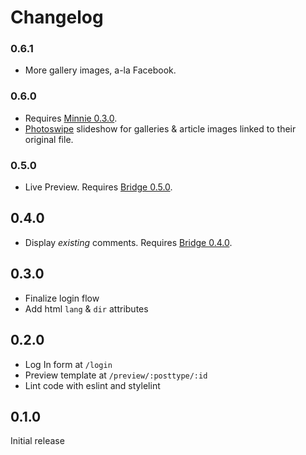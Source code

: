 # Changelog

### 0.6.1
* More gallery images, a-la Facebook.

### 0.6.0
* Requires [Minnie 0.3.0](https://github.com/kucrut/wp-minnie/releases/tag/v0.3.0).
* [Photoswipe](http://photoswipe.com/) slideshow for galleries & article images linked to their original file.

### 0.5.0
* Live Preview. Requires [Bridge 0.5.0](https://github.com/kucrut/wp-bridge/releases/tag/v0.5.0).

## 0.4.0
* Display _existing_ comments. Requires [Bridge 0.4.0](https://github.com/kucrut/wp-bridge/releases/tag/v0.4.0).

## 0.3.0
* Finalize login flow
* Add html `lang` & `dir` attributes

## 0.2.0
* Log In form at `/login`
* Preview template at `/preview/:posttype/:id`
* Lint code with eslint and stylelint

## 0.1.0
Initial release

